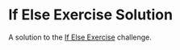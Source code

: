 # If Else Exercise Solution

A solution to the [If Else Exercise](https://github.com/ci-wdi-900/if-else-exercise) challenge.